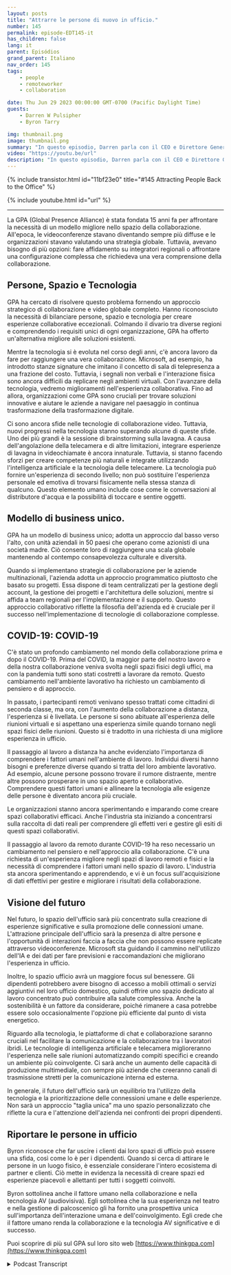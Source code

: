 ```yaml
---
layout: posts
title: "Attrarre le persone di nuovo in ufficio."
number: 145
permalink: episode-EDT145-it
has_children: false
lang: it
parent: Episódios
grand_parent: Italiano
nav_order: 145
tags:
    - people
    - remoteworker
    - collaboration

date: Thu Jun 29 2023 00:00:00 GMT-0700 (Pacific Daylight Time)
guests:
    - Darren W Pulsipher
    - Byron Tarry

img: thumbnail.png
image: thumbnail.png
summary: "In questo episodio, Darren parla con il CEO e Direttore Generale di GPA sul ruolo che l'innovazione nella collaborazione svolge nel riportare le persone in ufficio e sul perché le persone necessitano dell'interazione faccia a faccia."
video: "https://youtu.be/url"
description: "In questo episodio, Darren parla con il CEO e Direttore Generale di GPA sul ruolo che l'innovazione nella collaborazione svolge nel riportare le persone in ufficio e sul perché le persone necessitano dell'interazione faccia a faccia."
---
```


<div>
{% include transistor.html id="11bf23e0" title="#145 Attracting People Back to the Office" %}

{% include youtube.html id="url" %}
</div>

---

La GPA (Global Presence Alliance) è stata fondata 15 anni fa per affrontare la necessità di un modello migliore nello spazio della collaborazione. All'epoca, le videoconferenze stavano diventando sempre più diffuse e le organizzazioni stavano valutando una strategia globale. Tuttavia, avevano bisogno di più opzioni: fare affidamento su integratori regionali o affrontare una configurazione complessa che richiedeva una vera comprensione della collaborazione.

## Persone, Spazio e Tecnologia

GPA ha cercato di risolvere questo problema fornendo un approccio strategico di collaborazione e video globale completo. Hanno riconosciuto la necessità di bilanciare persone, spazio e tecnologia per creare esperienze collaborative eccezionali. Colmando il divario tra diverse regioni e comprendendo i requisiti unici di ogni organizzazione, GPA ha offerto un'alternativa migliore alle soluzioni esistenti.

Mentre la tecnologia si è evoluta nel corso degli anni, c'è ancora lavoro da fare per raggiungere una vera collaborazione. Microsoft, ad esempio, ha introdotto stanze signature che imitano il concetto di sala di telepresenza a una frazione del costo. Tuttavia, i segnali non verbali e l'interazione fisica sono ancora difficili da replicare negli ambienti virtuali. Con l'avanzare della tecnologia, vedremo miglioramenti nell'esperienza collaborativa. Fino ad allora, organizzazioni come GPA sono cruciali per trovare soluzioni innovative e aiutare le aziende a navigare nel paesaggio in continua trasformazione della trasformazione digitale.

Ci sono ancora sfide nelle tecnologie di collaborazione video. Tuttavia, nuovi progressi nella tecnologia stanno superando alcune di queste sfide. Uno dei più grandi è la sessione di brainstorming sulla lavagna. A causa dell'angolazione della telecamera e di altre limitazioni, integrare esperienze di lavagna in videochiamate è ancora innaturale. Tuttavia, si stanno facendo sforzi per creare competenze più naturali e integrate utilizzando l'intelligenza artificiale e la tecnologia delle telecamere. La tecnologia può fornire un'esperienza di secondo livello; non può sostituire l'esperienza personale ed emotiva di trovarsi fisicamente nella stessa stanza di qualcuno. Questo elemento umano include cose come le conversazioni al distributore d'acqua e la possibilità di toccare e sentire oggetti.

## Modello di business unico.

GPA ha un modello di business unico; adotta un approccio dal basso verso l'alto, con unità aziendali in 50 paesi che operano come azionisti di una società madre. Ciò consente loro di raggiungere una scala globale mantenendo al contempo consapevolezza culturale e diversità.

Quando si implementano strategie di collaborazione per le aziende multinazionali, l'azienda adotta un approccio programmatico piuttosto che basato su progetti. Essa dispone di team centralizzati per la gestione degli account, la gestione dei progetti e l'architettura delle soluzioni, mentre si affida a team regionali per l'implementazione e il supporto. Questo approccio collaborativo riflette la filosofia dell'azienda ed è cruciale per il successo nell'implementazione di tecnologie di collaborazione complesse.

## COVID-19: COVID-19

C'è stato un profondo cambiamento nel mondo della collaborazione prima e dopo il COVID-19. Prima del COVID, la maggior parte del nostro lavoro e della nostra collaborazione veniva svolta negli spazi fisici degli uffici, ma con la pandemia tutti sono stati costretti a lavorare da remoto. Questo cambiamento nell'ambiente lavorativo ha richiesto un cambiamento di pensiero e di approccio.

In passato, i partecipanti remoti venivano spesso trattati come cittadini di seconda classe, ma ora, con l'aumento della collaborazione a distanza, l'esperienza si è livellata. Le persone si sono abituate all'esperienza delle riunioni virtuali e si aspettano una esperienza simile quando tornano negli spazi fisici delle riunioni. Questo si è tradotto in una richiesta di una migliore esperienza in ufficio.

Il passaggio al lavoro a distanza ha anche evidenziato l'importanza di comprendere i fattori umani nell'ambiente di lavoro. Individui diversi hanno bisogni e preferenze diverse quando si tratta del loro ambiente lavorativo. Ad esempio, alcune persone possono trovare il rumore distraente, mentre altre possono prosperare in uno spazio aperto e collaborativo. Comprendere questi fattori umani e allineare la tecnologia alle esigenze delle persone è diventato ancora più cruciale.

Le organizzazioni stanno ancora sperimentando e imparando come creare spazi collaborativi efficaci. Anche l'industria sta iniziando a concentrarsi sulla raccolta di dati reali per comprendere gli effetti veri e gestire gli esiti di questi spazi collaborativi.

Il passaggio al lavoro da remoto durante COVID-19 ha reso necessario un cambiamento nel pensiero e nell'approccio alla collaborazione. C'è una richiesta di un'esperienza migliore negli spazi di lavoro remoti e fisici e la necessità di comprendere i fattori umani nello spazio di lavoro. L'industria sta ancora sperimentando e apprendendo, e vi è un focus sull'acquisizione di dati effettivi per gestire e migliorare i risultati della collaborazione.

## Visione del futuro

Nel futuro, lo spazio dell'ufficio sarà più concentrato sulla creazione di esperienze significative e sulla promozione delle connessioni umane. L'attrazione principale dell'ufficio sarà la presenza di altre persone e l'opportunità di interazioni faccia a faccia che non possono essere replicate attraverso videoconferenze. Microsoft sta guidando il cammino nell'utilizzo dell'IA e dei dati per fare previsioni e raccomandazioni che migliorano l'esperienza in ufficio.

Inoltre, lo spazio ufficio avrà un maggiore focus sul benessere. Gli dipendenti potrebbero avere bisogno di accesso a mobili ottimali o servizi aggiuntivi nel loro ufficio domestico, quindi offrire uno spazio dedicato al lavoro concentrato può contribuire alla salute complessiva. Anche la sostenibilità è un fattore da considerare, poiché rimanere a casa potrebbe essere solo occasionalmente l'opzione più efficiente dal punto di vista energetico.

Riguardo alla tecnologia, le piattaforme di chat e collaborazione saranno cruciali nel facilitare la comunicazione e la collaborazione tra i lavoratori ibridi. Le tecnologie di intelligenza artificiale e telecamera miglioreranno l'esperienza nelle sale riunioni automatizzando compiti specifici e creando un ambiente più coinvolgente. Ci sarà anche un aumento delle capacità di produzione multimediale, con sempre più aziende che creeranno canali di trasmissione stretti per la comunicazione interna ed esterna.

In generale, il futuro dell'ufficio sarà un equilibrio tra l'utilizzo della tecnologia e la prioritizzazione delle connessioni umane e delle esperienze. Non sarà un approccio "taglia unica" ma uno spazio personalizzato che riflette la cura e l'attenzione dell'azienda nei confronti dei propri dipendenti.

## Riportare le persone in ufficio

Byron riconosce che far uscire i clienti dai loro spazi di ufficio può essere una sfida, così come lo è per i dipendenti. Quando si cerca di attirare le persone in un luogo fisico, è essenziale considerare l'intero ecosistema di partner e clienti. Ciò mette in evidenza la necessità di creare spazi ed esperienze piacevoli e allettanti per tutti i soggetti coinvolti.

Byron sottolinea anche il fattore umano nella collaborazione e nella tecnologia AV (audiovisiva). Egli sottolinea che la sua esperienza nel teatro e nella gestione di palcoscenico gli ha fornito una prospettiva unica sull'importanza dell'interazione umana e dell'coinvolgimento. Egli crede che il fattore umano renda la collaborazione e la tecnologia AV significative e di successo.

Puoi scoprire di più sul GPA sul loro sito web [https://www.thinkgpa.com](https://www.thinkgpa.com)



<details>
<summary> Podcast Transcript </summary>

<p></p>

</details>
